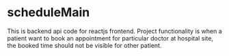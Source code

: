 # scheduleMain

This is backend api code for reactjs frontend.
Project functionality is when a patient want to book an appointment for particular doctor at hospital site, the booked time should not be visible for other patient.
